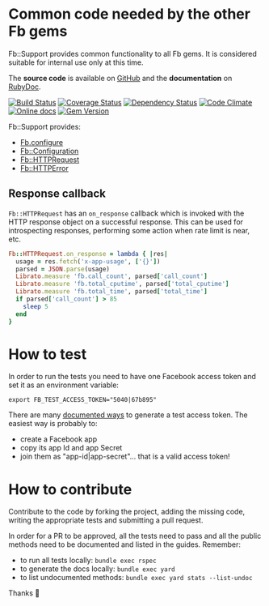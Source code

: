Common code needed by the other Fb gems
=======================================

Fb::Support provides common functionality to all Fb gems.
It is considered suitable for internal use only at this time.

The **source code** is available on [GitHub](https://github.com/fullscreen/fb-support) and the **documentation** on [RubyDoc](http://www.rubydoc.info/gems/fb-support/frames).

[![Build Status](http://img.shields.io/travis/Fullscreen/fb-support/master.svg)](https://travis-ci.org/Fullscreen/fb-support)
[![Coverage Status](http://img.shields.io/coveralls/Fullscreen/fb-support/master.svg)](https://coveralls.io/r/Fullscreen/fb-support)
[![Dependency Status](http://img.shields.io/gemnasium/Fullscreen/fb-support.svg)](https://gemnasium.com/Fullscreen/fb-support)
[![Code Climate](http://img.shields.io/codeclimate/github/Fullscreen/fb-support.svg)](https://codeclimate.com/github/Fullscreen/fb-support)
[![Online docs](http://img.shields.io/badge/docs-✓-green.svg)](http://www.rubydoc.info/gems/fb-support/frames)
[![Gem Version](http://img.shields.io/gem/v/fb-support.svg)](http://rubygems.org/gems/fb-support)

Fb::Support provides:

* [Fb.configure](http://www.rubydoc.info/gems/fb-support/Fb/Config#configure-instance_method)
* [Fb::Configuration](http://www.rubydoc.info/gems/fb-support/Fb/Configuration)
* [Fb::HTTPRequest](http://www.rubydoc.info/gems/fb-support/Fb/HTTPRequest)
* [Fb::HTTPError](http://www.rubydoc.info/gems/fb-support/Fb/HTTPError)

## Response callback

`Fb::HTTPRequest` has an `on_response` callback which is invoked with
the HTTP response object on a successful response. This can be used for
introspecting responses, performing some action when rate limit is near,
etc.

```rb
Fb::HTTPRequest.on_response = lambda { |res|
  usage = res.fetch('x-app-usage', ['{}'])
  parsed = JSON.parse(usage)
  Librato.measure 'fb.call_count', parsed['call_count']
  Librato.measure 'fb.total_cputime', parsed['total_cputime']
  Librato.measure 'fb.total_time', parsed['total_time']
  if parsed['call_count'] > 85
    sleep 5
  end
}
```

How to test
===========

In order to run the tests you need to have one Facebook access token and set
it as an environment variable:

    export FB_TEST_ACCESS_TOKEN="5040|67b895"

There are many [documented ways](https://developers.facebook.com/docs/facebook-login/access-tokens#apptokens) to generate a test access token.
The easiest way is probably to:

- create a Facebook app
- copy its app Id and app Secret
- join them as "app-id|app-secret"… that is a valid access token!


How to contribute
=================

Contribute to the code by forking the project, adding the missing code,
writing the appropriate tests and submitting a pull request.

In order for a PR to be approved, all the tests need to pass and all the public
methods need to be documented and listed in the guides. Remember:

- to run all tests locally: `bundle exec rspec`
- to generate the docs locally: `bundle exec yard`
- to list undocumented methods: `bundle exec yard stats --list-undoc`

Thanks :tada:
